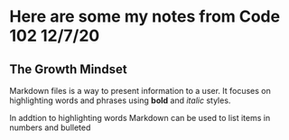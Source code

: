 
# Here are some my notes from Code 102 12/7/20

  
  ## The Growth Mindset
  
  
  
  
  
  
  
  
  
  
  Markdown files is a way to present information to a user. It focuses on highlighting words and phrases using **bold** and _italic_ styles.

  In addtion to highlighting words Markdown can be used to list items in numbers and bulleted
